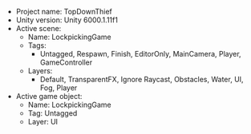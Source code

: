                                                                                                                                                                                                                                          
<!-- UNITY CODE ASSIST INSTRUCTIONS START -->
- Project name: TopDownThief
- Unity version: Unity 6000.1.11f1
- Active scene:
  - Name: LockpickingGame
  - Tags:
    - Untagged, Respawn, Finish, EditorOnly, MainCamera, Player, GameController
  - Layers:
    - Default, TransparentFX, Ignore Raycast, Obstacles, Water, UI, Fog, Player
- Active game object:
  - Name: LockpickingGame
  - Tag: Untagged
  - Layer: UI
<!-- UNITY CODE ASSIST INSTRUCTIONS END -->